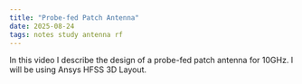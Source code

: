 ```yaml
---
title: "Probe-fed Patch Antenna"
date: 2025-08-24
tags: notes study antenna rf
---
```


In this video I describe the design of a probe-fed patch antenna for 10GHz. I will be using Ansys HFSS 3D Layout.



